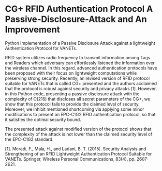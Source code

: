 # CG+ RFID Authentication Protocol A Passive-Disclosure-Attack and An Improvement

Python Implementation of a Passive Disclosure Attack against a lightweight Authentication Protocol for VANETs.

RFID system utilizes radio frequency to transmit information among Tags and Readers which adversary can effortlessly listened the information over the wireless channel. In this regard, advanced authentication protocols have been proposed with their focus on lightweight computations while preserving strong security. Recently, an revised version of RFID protocol suitable for VANETs that is called CG+ presented and the authors acclaimed that the protocol is robust against security and privacy attacks [1]. However, in this Python code, presenting a passive disclosure attack with the complexity of O(216) that discloses all secret parameters of the CG+, we show that this protocol fails to provide the claimed level of security. Moreover, we inhibit mentioned shortcoming via applying some minor modifications to present an EPC-C1G2 RFID authentication protocol, so that it satisfies the optimal security bound. 

The presented attack against modified version of the protocol shows that the complexity of the attack is not lower than the claimed security level of the EPC-C1G2 standard.


[1]. Moradi, F., Mala, H., and Ladani, B. T. (2015). Security Analysis and Strengthening of an RFID Lightweight Authentication Protocol Suitable for VANETs. Springer, Wireless Personal Communications, 83(4), pp. 2607-2621.

